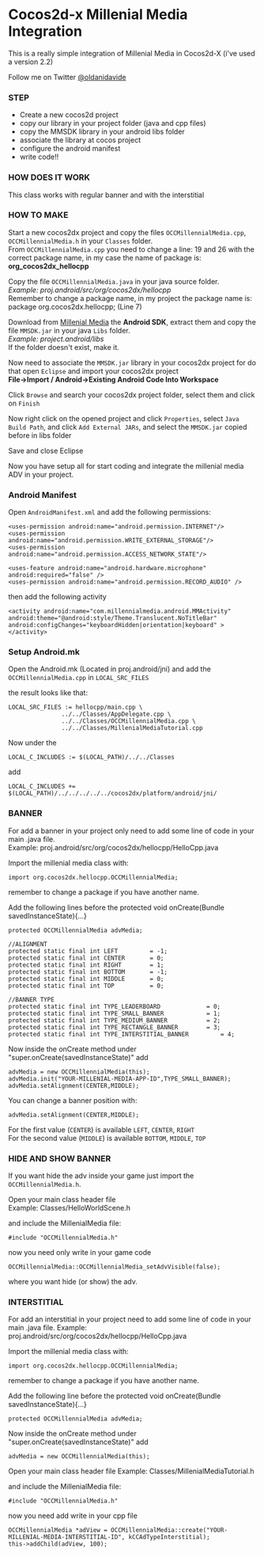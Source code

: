 Cocos2d-x Millenial Media Integration
======================

This is a really simple integration of Millenial Media in Cocos2d-X (i've used a version 2.2)

Follow me on Twitter <a href="https://twitter.com/oldanidavide" target="_blank">@oldanidavide</a>

### STEP

  * Create a new cocos2d project
  * copy our library in your project folder (java and cpp files)
  * copy the MMSDK library in your android libs folder
  * associate the library at cocos project
  * configure the android manifest
  * write code!!


### HOW DOES IT WORK

This class works with regular banner and with the interstitial

### HOW TO MAKE

Start a new cocos2dx project and copy the files `OCCMillennialMedia.cpp`, `OCCMillennialMedia.h` in your `Classes` folder.<br/>
From `OCCMillennialMedia.cpp` you need to change a line: 19 and 26 with the correct package name, in my case the name of package is: <b>org_cocos2dx_hellocpp </b>

Copy the file `OCCMillennialMedia.java` in your java source folder.<br/>
<i>Example: proj.android/src/org/cocos2dx/hellocpp<br/></i>
Remember to change a package name, in my project the package name is: package org.cocos2dx.hellocpp; (Line 7)<br/>

Download from <a target="_blank" href="http://www.millennialmedia.com/">Millenial Media</a> the <b>Android SDK</b>, extract them and copy the file `MMSDK.jar` in your java `Libs` folder.<br>
<i>Example: project.android/libs</i><br/>
If the folder doesn't exist, make it.

Now need to associate the `MMSDK.jar` library in your cocos2dx project for do that open `Eclipse` and import your cocos2dx project<br/>
<b>File->Import / Android->Existing Android Code Into Workspace</b>

Click `Browse` and search your cocos2dx project folder, select them and click on `Finish`

Now right click on the opened project and click `Properties`, select `Java Build Path`, and click `Add External JARs`, 
and select the `MMSDK.jar` copied before in libs folder 

Save and close Eclipse

Now you have setup all for start coding and integrate the millenial media ADV in your project.

### Android Manifest

Open `AndroidManifest.xml` and add the following permissions:

    <uses-permission android:name="android.permission.INTERNET"/>
    <uses-permission android:name="android.permission.WRITE_EXTERNAL_STORAGE"/>
    <uses-permission android:name="android.permission.ACCESS_NETWORK_STATE"/>
        
    <uses-feature android:name="android.hardware.microphone" android:required="false" />
    <uses-permission android:name="android.permission.RECORD_AUDIO" />

then add the following activity

    <activity android:name="com.millennialmedia.android.MMActivity" android:theme="@android:style/Theme.Translucent.NoTitleBar" android:configChanges="keyboardHidden|orientation|keyboard" ></activity>     

### Setup Android.mk

Open the Android.mk (Located in proj.android/jni) and add the `OCCMillennialMedia.cpp` in `LOCAL_SRC_FILES`

the result looks like that:

	LOCAL_SRC_FILES := hellocpp/main.cpp \
                   ../../Classes/AppDelegate.cpp \
                   ../../Classes/OCCMillennialMedia.cpp \
                   ../../Classes/MillenialMediaTutorial.cpp


Now under the 

	LOCAL_C_INCLUDES := $(LOCAL_PATH)/../../Classes

add	
	
	LOCAL_C_INCLUDES += $(LOCAL_PATH)/../../../../../cocos2dx/platform/android/jni/


### BANNER

For add a banner in your project only need to add some line of code in your main .java file.<br/>
Example: proj.android/src/org/cocos2dx/hellocpp/HelloCpp.java

Import the millenial media class with:

	import org.cocos2dx.hellocpp.OCCMillennialMedia;

remember to change a package if you have another name.

Add the following lines before the protected void onCreate(Bundle savedInstanceState){...}

    protected OCCMillennialMedia advMedia;

    //ALIGNMENT
    protected static final int LEFT         = -1;
    protected static final int CENTER       = 0;
    protected static final int RIGHT        = 1;    
    protected static final int BOTTOM       = -1;    
    protected static final int MIDDLE       = 0;    
    protected static final int TOP          = 0;        

    //BANNER TYPE
    protected static final int TYPE_LEADERBOARD            	= 0;
    protected static final int TYPE_SMALL_BANNER         	= 1;
    protected static final int TYPE_MEDIUM_BANNER       	= 2;    
    protected static final int TYPE_RECTANGLE_BANNER       	= 3;    
    protected static final int TYPE_INTERSTITIAL_BANNER     	= 4;

Now inside the onCreate method under "super.onCreate(savedInstanceState)" add

	advMedia = new OCCMillennialMedia(this);
	advMedia.init("YOUR-MILLENIAL-MEDIA-APP-ID",TYPE_SMALL_BANNER);		
	advMedia.setAlignment(CENTER,MIDDLE);


You can change a banner position with:
    
    advMedia.setAlignment(CENTER,MIDDLE);
    
For the first value (`CENTER`) is available `LEFT`, `CENTER`, `RIGHT`<br/>
For the second value (`MIDDLE`) is available `BOTTOM`, `MIDDLE`, `TOP`
<br/>

### HIDE AND SHOW BANNER

If you want hide the adv inside your game just import the `OCCMillennialMedia.h`.

Open your main class header file<br/> 
Example: Classes/HelloWorldScene.h<br>

and include the MillenialMedia file: 

`#include "OCCMillennialMedia.h"`

now you need only write in your game code

`OCCMillennialMedia::OCCMillennialMedia_setAdvVisible(false);`

where you want hide (or show) the adv.


### INTERSTITIAL

For add an interstitial in your project need to add some line of code in your main .java file.
Example: proj.android/src/org/cocos2dx/hellocpp/HelloCpp.java

Import the millenial media class with:

	import org.cocos2dx.hellocpp.OCCMillennialMedia;

remember to change a package if you have another name.

Add the following line before the protected void onCreate(Bundle savedInstanceState){...}

    protected OCCMillennialMedia advMedia;

Now inside the onCreate method under "super.onCreate(savedInstanceState)" add

	advMedia = new OCCMillennialMedia(this);

Open your main class header file 
Example: Classes/MillenialMediaTutorial.h

and include the MillenialMedia file:

	#include "OCCMillennialMedia.h"

now you need add write in your cpp file

	OCCMillennialMedia *adView = OCCMillennialMedia::create("YOUR-MILLENIAL-MEDIA-INTERSTITIAL-ID", kCCAdTypeInterstitial);
	this->addChild(adView, 100);

